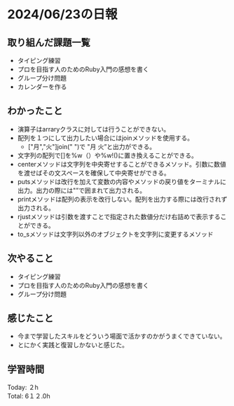 # 2024/06/23の日報
## 取り組んだ課題一覧
* タイピング練習
*  プロを目指す人のためのRuby入門の感想を書く
*  グループ分け問題
*  カレンダーを作る
## わかったこと
* 演算子はarraryクラスに対しては行うことができない。
* 配列を１つにして出力したい場合にはjoinメソッドを使用する。
  *  ["月","火"]join(" ")で "月 火”と出力ができる。
* 文字列の配列で[]を%w（）や%w!()に置き換えることができる。
* centerメソッドは文字列を中央寄せすることができるメソッド。引数に数値を渡せばその文スペースを確保して中央寄せができる。
* putsメソッドは改行を加えて変数の内容やメソッドの戻り値をターミナルに出力。出力の際には"”で囲まれて出力される。
* printメソッドは配列の表示を改行しない。配列を出力する際には改行されず出力される。
* rjustメソッドは引数を渡すことで指定された数値分だけ右詰めで表示することができる。
* to_sメソッドは文字列以外のオブジェクトを文字列に変更するメソッド
## 次やること
* タイピング練習
* プロを目指す人のためのRuby入門の感想を書く
* グループ分け問題
## 感じたこと
*  今まで学習したスキルをどういう場面で活かすのかがうまくできていない。
*  とにかく実践と復習しかないと感じた。
## 学習時間
Today: ２h<br>
Total: 6１２.0h
